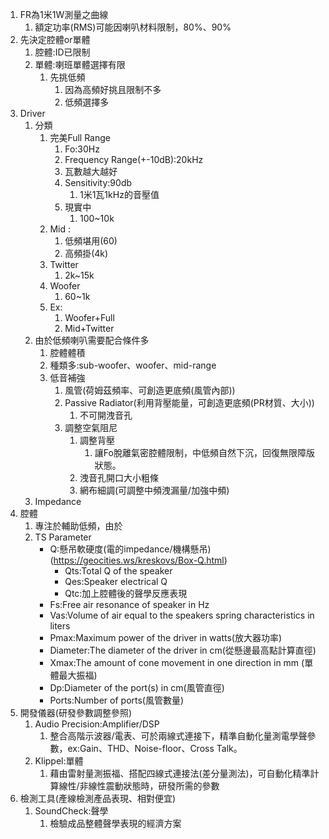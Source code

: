 1. FR為1米1W測量之曲線
   1. 額定功率(RMS)可能因喇叭材料限制，80%、90%
2. 先決定腔體or單體
   1. 腔體:ID已限制
   2. 單體:喇班單體選擇有限
      1. 先挑低頻
         1. 因為高頻好挑且限制不多
         2. 低頻選擇多
3. Driver
   1. 分類
      1. 完美Full Range
         1. Fo:30Hz
         2. Frequency Range(+-10dB):20kHz
         3. 瓦數越大越好
         4. Sensitivity:90db
            1. 1米1瓦1kHz的音壓值
         5. 現實中
            1. 100~10k
      2. Mid :
         1. 低頻堪用(60)
         2. 高頻掛(4k)
      3. Twitter
         1. 2k~15k
      4. Woofer
         1. 60~1k
      5. Ex:
         1. Woofer+Full
         2. Mid+Twitter
   2. 由於低頻喇叭需要配合條件多
      1. 腔體體積
      2. 種類多:sub-woofer、woofer、mid-range
      3. 低音補強
         1. 風管(荷姆茲頻率、可創造更底頻(風管內部))
         2. Passive Radiator(利用背壓能量，可創造更底頻(PR材質、大小))
            1. 不可開洩音孔
         3. 調整空氣阻尼
            1. 調整背壓
               1. 讓Fo脫離氣密腔體限制，中低頻自然下沉，回復無限障版狀態。
            2. 洩音孔開口大小粗條
            3. 網布細調(可調整中頻洩漏量/加強中頻)
   3. Impedance
4. 腔體
   1. 專注於輔助低頻，由於
   2. TS Parameter
      * Q:懸吊軟硬度(電的impedance/機構懸吊)(https://geocities.ws/kreskovs/Box-Q.html)
        * Qts:Total Q of the speaker
        * Qes:Speaker electrical Q
        * Qtc:加上腔體後的聲學反應表現
      * Fs:Free air resonance of speaker in Hz
      * Vas:Volume of air equal to the speakers spring characteristics in liters
      * Pmax:Maximum power of the driver in watts(放大器功率)
      * Diameter:The diameter of the driver in cm(從懸邊最高點計算直徑)
      * Xmax:The amount of cone movement in one direction in mm (單體最大振福)
      * Dp:Diameter of the port(s) in cm(風管直徑)
      * Ports:Number of ports(風管數量)
5. 開發儀器(研發參數調整參照)
   1. Audio Precision:Amplifier/DSP
      1. 整合高階示波器/電表、可於兩線式連接下，精準自動化量測電學聲參數，ex:Gain、THD、Noise-floor、Cross Talk。
   2. Klippel:單體
      1. 藉由雷射量測振福、搭配四線式連接法(差分量測法)，可自動化精準計算線性/非線性震動狀態時，研發所需的參數
6. 檢測工具(產線檢測產品表現、相對便宜)
   1. SoundCheck:聲學
      1. 檢驗成品整體聲學表現的經濟方案
